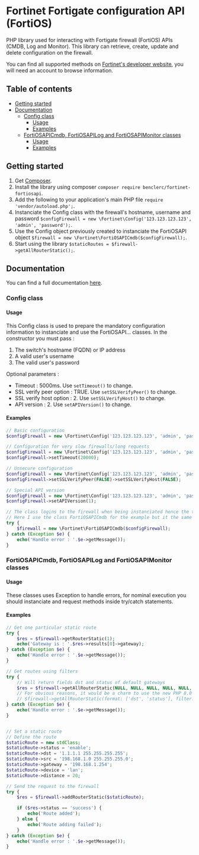 # Fortinet Fortigate configuration API (FortiOS)

PHP library used for interacting with Fortigate firewall (FortiOS) APIs (CMDB, Log and Monitor). This library can retrieve, create, update and delete configuration on the firewall.

You can find all supported methods on [Fortinet's developer website](https://fndn.fortinet.net/index.php?/fortiapi/1-fortios/), you will need an account to browse information.

## Table of contents

<!--ts-->
   * [Getting started](#getting-started)
   * [Documentation](#documentation)
	  * [Config class](#config-class)
		 * [Usage](#usage)
		 * [Examples](#examples)
	  * [FortiOSAPICmdb, FortiOSAPILog and FortiOSAPIMonitor classes](#fortiosapicmdb-fortiosapilog-and-fortiosapimonitor-classes)
		 * [Usage](#usage)
		 * [Examples](#examples-1)
<!--te-->

## Getting started

1. Get [Composer](http://getcomposer.org/).
2. Install the library using composer `composer require benclerc/fortinet-fortiosapi`.
3. Add the following to your application's main PHP file `require 'vendor/autoload.php';`.
4. Instanciate the Config class with the firewall's hostname, username and password `$configFirewall = new \Fortinet\Config('123.123.123.123', 'admin', 'password');`.
5. Use the Config object previously created to instanciate the FortiOSAPI object `$firewall = new \Fortinet\FortiOSAPICmdb($configFirewall);`.
6. Start using the library `$staticRoutes = $firewall->getAllRouterStatic();`.

## Documentation

You can find a full documentation [here](https://benclerc.github.io/Fortinet-FortiOSAPI/).

### Config class

#### Usage

This Config class is used to prepare the mandatory configuration information to instanciate and use the FortiOSAPI... classes. In the constructor you must pass :

1. The switch's hostname (FQDN) or IP address
2. A valid user's username
3. The valid user's password

Optional parameters :

* Timeout : 5000ms. Use `setTimeout()` to change.
* SSL verify peer option : TRUE. Use `setSSLVerifyPeer()` to change.
* SSL verify host option : 2. Use `setSSLVerifyHost()` to change.
* API version : 2. Use `setAPIVersion()` to change.

#### Examples

```php
// Basic configuration
$configFirewall = new \Fortinet\Config('123.123.123.123', 'admin', 'password');

// Configuration for very slow firewalls/long requests
$configFirewall = new \Fortinet\Config('123.123.123.123', 'admin', 'password');
$configFirewall->setTimeout(20000);

// Unsecure configuration
$configFirewall = new \Fortinet\Config('123.123.123.123', 'admin', 'password');
$configFirewall->setSSLVerifyPeer(FALSE)->setSSLVerifyHost(FALSE);

// Special API version
$configFirewall = new \Fortinet\Config('123.123.123.123', 'admin', 'password');
$configFirewall->setAPIVersion(1);

// The class logins to the firewall when being instanciated hence the try/catch statement.
// Here I use the class FortiOSAPICmdb for the example but it the same for FortiOSAPILog and FortiOSAPIMonitor classes.
try {
	$firewall = new \Fortinet\FortiOSAPICmdb($configFirewall);
} catch (Exception $e) {
	echo('Handle error : '.$e->getMessage());
}
```

### FortiOSAPICmdb, FortiOSAPILog and FortiOSAPIMonitor classes

#### Usage

These classes uses Exception to handle errors, for nominal execution you should instanciate and request methods inside try/catch statements.

#### Examples

```php
// Get one particular static route
try {
	$res = $firewall->getRouterStatic(1);
	echo('Gateway is : '.$res->results[0]->gateway);
} catch (Exception $e) {
	echo('Handle error : '.$e->getMessage());
}

// Get routes using filters
try {
	// Will return fields dst and status of default gateways
	$res = $firewall->getAllRouterStatic(NULL, NULL, NULL, NULL, NULL, NULL, ['dst', 'status'], ['dst==0.0.0.0 0.0.0.0']);
	// For obvious reasons, it would be a charm to use the new PHP 8.0 syntax to call the method :
	// $firewall->getAllRouterStatic(format: ['dst', 'status'], filter: ['dst==0.0.0.0 0.0.0.0'])
} catch (Exception $e) {
	echo('Handle error : '.$e->getMessage());
}


// Set a static route
// Define the route
$staticRoute = new stdClass;
$staticRoute->status = 'enable';
$staticRoute->dst = '1.1.1.1 255.255.255.255';
$staticRoute->src = '198.168.1.0 255.255.255.0';
$staticRoute->gateway = '198.168.1.254';
$staticRoute->device = 'lan';
$staticRoute->distance = 20;

// Send the request to the firewall
try {
	$res = $firewall->addRouterStatic($staticRoute);

	if ($res->status == 'success') {
		echo('Route added');
	} else {
		echo('Route adding failed');
	}
} catch (Exception $e) {
	echo('Handle error : '.$e->getMessage());
}
```

